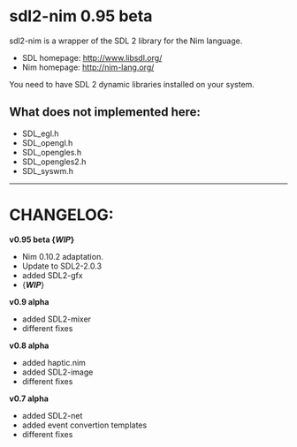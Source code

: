sdl2-nim 0.95 beta
==================

sdl2-nim is a wrapper of the SDL 2 library for the Nim language.

* SDL homepage: http://www.libsdl.org/
* Nim homepage: http://nim-lang.org/

You need to have SDL 2 dynamic libraries installed on your system.

What does not implemented here:
-------------------------------

* SDL_egl.h
* SDL_opengl.h
* SDL_opengles.h
* SDL_opengles2.h
* SDL_syswm.h

----------------------------------------

CHANGELOG:
==========
**v0.95 beta {*WIP*}**
* Nim 0.10.2 adaptation.
* Update to SDL2-2.0.3
* added SDL2-gfx
* {***WIP***}

**v0.9 alpha**
* added SDL2-mixer
* different fixes

**v0.8 alpha**
* added haptic.nim
* added SDL2-image
* different fixes

**v0.7 alpha**
* added SDL2-net
* added event convertion templates
* different fixes

